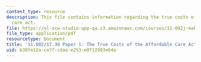 ```yaml
---
content_type: resource
description: This file contains information regarding the true costs of the affordable
  care act.
file: https://ol-ocw-studio-app-qa.s3.amazonaws.com/courses/11-002j-making-public-policy-fall-2014/b38fe12ace7fcdaae253e0f12993e64a_MIT11_002JF14_pa1stud3.pdf
file_type: application/pdf
resourcetype: Document
title: '11.002/17.30 Paper 1: The True Costs of the Affordable Care Act'
uid: b38fe12a-ce7f-cdaa-e253-e0f12993e64a
---
```

